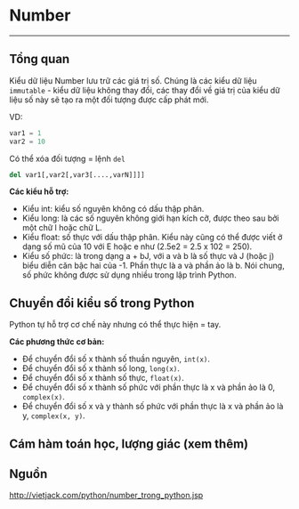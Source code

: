 # Number
---
## Tổng quan
Kiểu dữ liệu Number lưu trữ các giá trị số. Chúng là các kiểu dữ liệu `immutable` - kiểu dữ liệu không thay đổi, các thay đổi về giá trị của kiểu dữ liệu số này sẽ tạo ra một đối tượng được cấp phát mới.

VD:
```python
var1 = 1
var2 = 10
```
Có thể xóa đối tượng = lệnh `del`

```python
del var1[,var2[,var3[....,varN]]]]
```

__Các kiểu hỗ trợ:__
- Kiểu int: kiểu số nguyên không có dấu thập phân.
- Kiểu long: là các số nguyên không giới hạn kích cỡ, được theo sau bởi một chữ l hoặc chữ L.
- Kiểu float: số thực với dấu thập phân. Kiểu này cũng có thể được viết ở dạng số mũ của 10 với E hoặc e như (2.5e2 = 2.5 x 102 = 250).
- Kiểu số phức: là trong dạng a + bJ, với a và b là số thực và J (hoặc j) biểu diễn căn bậc hai của -1. Phần thực là a và phần ảo là b. Nói chung, số phức không được sử dụng nhiều trong lập trình Python.

## Chuyển đổi kiểu số trong Python
Python tự hỗ trợ cơ chế này nhưng có thể thực hiện = tay.

__Các phương thức cơ bản:__
- Để chuyển đổi số x thành số thuần nguyên, `int(x)`.
- Để chuyển đổi số x thành số long,  `long(x)`.
- Để chuyển đổi số x thành số thực, `float(x)`.
- Để chuyển đổi số x thành số phức với phần thực là x và phần ảo là 0, `complex(x)`.
- Để chuyển đổi số x và y thành số phức với phần thực là x và phần ảo là y, `complex(x, y)`.

## Cám hàm toán học, lượng giác (xem thêm)

## Nguồn
http://vietjack.com/python/number_trong_python.jsp
